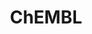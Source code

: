 ---
bigquery: https://console.cloud.google.com/bigquery?p=patents-public-data&d=ebi_chembl&page=dataset
citation: '"The ChEMBL database in 2017." Anna Gaulton, Anne Hersey, Michał Nowotka,
  A Patrícia Bento, Jon Chambers, David Mendez, Prudence Mutowo, Francis Atkinson,
  Louisa J Bellis, Elena Cibrián-Uhalte, Mark Davies, Nathan Dedman, Anneli Karlsson,
  María Paula Magariños, John P Overington, George Papadatos, Ines Smit, Andrew R
  Leach Nucleic acids Research (2017) 45 (Database Issue), D945-D954'
contributors: European Bioinformatics Institute
cost: None
description: ChEMBL Data is a manually curated database of small molecules used in
  drug discovery, including information about existing patented drugs.
documentation: 'schema: https://www.ebi.ac.uk/chembl/db_schema


  '
last_edit: Mon, 04 Apr 2022 19:07:30 GMT
location: https://console.cloud.google.com/marketplace/product/google_patents_public_datasets/chembl
maintained_by: EMBL-EBI, an outstation of European Molecular Biology Laboratory
related_publications: '

  ChEMBL: towards direct deposition of bioassay data.


  Mendez D, Gaulton A, Bento AP, Chambers J, De Veij M, Félix E, Magariños MP, Mosquera
  JF, Mutowo P, Nowotka M, Gordillo-Marañón M, Hunter F, Junco L, Mugumbate G, Rodriguez-Lopez
  M, Atkinson F, Bosc N, Radoux CJ, Segura-Cabrera A, Hersey A, Leach AR.


  — Nucleic Acids Res. 2019; 47(D1):D930-D940. doi: 10.1093/nar/gky1075

  '
schema_fields: '[''cell_source_organism'', ''sitecomp_id'', ''set_name'', ''units'',
  ''direct_interaction'', ''published_value'', ''max_phase_for_ind'', ''chembl_id'',
  ''compd_id'', ''domain_description'', ''hbd_lipinski'', ''tax_id'', ''acd_logp'',
  ''activity_id'', ''patent_no'', ''path'', ''patent_use_code'', ''parent_type'',
  ''previous_company'', ''smarts'', ''class_type'', ''l5'', ''warning_country'', ''co_stem_id'',
  ''src_description'', ''indref_id'', ''level4_description'', ''ro3_pass'', ''l1'',
  ''level2'', ''acd_most_bpka'', ''helm_notation'', ''met_id'', ''sei'', ''data_validity_comment'',
  ''full_mwt'', ''indication_class'', ''withdrawn_class'', ''relationship_type'',
  ''mol_irac_id'', ''label'', ''assay_type'', ''idx'', ''compsyn_id'', ''country'',
  ''source_domain_id'', ''mol_frac_id'', ''species_group_flag'', ''mw_monoisotopic'',
  ''availability_type'', ''usan_stem_id'', ''le'', ''subgroup'', ''submission_date'',
  ''acd_logd'', ''volume'', ''prediction_method'', ''bao_endpoint'', ''l7'', ''assay_class_id'',
  ''withdrawn_year'', ''authors'', ''biocomp_id'', ''major_class'', ''component_id'',
  ''ddd_id'', ''pathway_id'', ''sequence_md5sum'', ''class_level'', ''protein_class_synonym'',
  ''comp_class_id'', ''usan_year'', ''hba_lipinski'', ''enzyme_tid'', ''irac_code'',
  ''text_value'', ''hba'', ''curated_by'', ''cell_source_tax_id'', ''ridx'', ''entity_type'',
  ''tid_fixed'', ''trade_name'', ''tid'', ''stem_class'', ''src_assay_id'', ''mc_target_name'',
  ''cell_ontology_id'', ''cx_most_apka'', ''job_id'', ''activity_comment'', ''assay_test_type'',
  ''last_active'', ''journal'', ''action_type'', ''abstract'', ''usan_stem_definition'',
  ''binding_site_comment'', ''active_molregno'', ''confidence_score'', ''pathway_key'',
  ''qed_weighted'', ''potential_duplicate'', ''standard_type'', ''assay_cell_type'',
  ''l8'', ''cl_lincs_id'', ''uo_units'', ''start_position'', ''usan_substem'', ''targcomp_id'',
  ''molecule_type'', ''full_molformula'', ''last_page'', ''delist_flag'', ''protein_class_desc'',
  ''polymer_flag'', ''disease_efficacy'', ''met_conversion'', ''heavy_atoms'', ''warning_year'',
  ''cell_description'', ''domain_name'', ''warning_description'', ''normal_range_min'',
  ''ddd_admr'', ''cx_logp'', ''parent_id'', ''hrac_code'', ''drug_record_id'', ''short_name'',
  ''bao_id'', ''ap_id'', ''usan_stem'', ''cx_logd'', ''publication_number'', ''protein_class_id'',
  ''mesh_id'', ''domain_type'', ''cell_id'', ''molsyn_id'', ''standard_flag'', ''clo_id'',
  ''mol_atc_id'', ''efo_id'', ''ingredient'', ''level1'', ''ass_cls_map_id'', ''prodrug'',
  ''withdrawn_flag'', ''alert_id'', ''aspect'', ''num_ro5_violations'', ''component_type'',
  ''chirality'', ''alert_set_id'', ''product_id'', ''nda_type'', ''src_id'', ''relationship_desc'',
  ''assay_desc'', ''mesh_heading'', ''mutation'', ''num_alerts'', ''assay_id'', ''oc_id'',
  ''caloha_id'', ''annotation'', ''bao_format'', ''atc_code'', ''therapeutic_flag'',
  ''src_compound_id'', ''related_tid'', ''tissue_id'', ''res_stem_id'', ''mc_tax_id'',
  ''psa'', ''assay_category'', ''targrel_id'', ''standard_relation'', ''parameter_value'',
  ''dosed_ingredient'', ''parent_molregno'', ''published_type'', ''toid'', ''updated_by'',
  ''doc_id'', ''warnref_id'', ''assay_tissue'', ''prod_pat_id'', ''published_units'',
  ''level2_description'', ''assay_source'', ''efo_term'', ''mechanism_of_action'',
  ''mechanism_comment'', ''relation'', ''bei'', ''strength'', ''title'', ''status'',
  ''warning_type'', ''mol_hrac_id'', ''bto_id'', ''mc_target_accession'', ''formulation_id'',
  ''doc_type'', ''withdrawn_country'', ''drugind_id'', ''level5'', ''mc_organism'',
  ''hrac_class_id'', ''variant_id'', ''who_extra'', ''comp_go_id'', ''ref_url'', ''version'',
  ''go_id'', ''l3'', ''year'', ''patent_expire_date'', ''compound_key'', ''assay_param_id'',
  ''first_approval'', ''src_short_name'', ''tbl'', ''accession'', ''parent_go_id'',
  ''max_phase'', ''definition'', ''company'', ''curation_comment'', ''rtb'', ''mecref_id'',
  ''level3_description'', ''normal_range_max'', ''metabolite_record_id'', ''standard_units'',
  ''drug_product_flag'', ''published_relation'', ''organism'', ''molecular_species'',
  ''value'', ''mec_id'', ''patent_id'', ''orig_description'', ''alogp'', ''actsm_id'',
  ''parameter_type'', ''assay_organism'', ''oral'', ''level3'', ''ref_type'', ''molecular_mechanism'',
  ''standard_upper_value'', ''upper_value'', ''type'', ''standard_text_value'', ''met_comment'',
  ''downgraded'', ''issue'', ''inorganic_flag'', ''synonyms'', ''cx_most_bpka'', ''standard_value'',
  ''isoform'', ''chebi_par_id'', ''predbind_id'', ''l2'', ''withdrawn_reason'', ''db_source'',
  ''stem'', ''aidx'', ''confidence'', ''warning_class'', ''log_id'', ''compound_name'',
  ''record_id'', ''end_position'', ''standard_inchi'', ''std_act_id'', ''route'',
  ''who_name'', ''molfile'', ''first_page'', ''smid'', ''site_residues'', ''ddd_units'',
  ''comments'', ''approval_date'', ''db_version'', ''target_desc'', ''mw_freebase'',
  ''level4'', ''natural_product'', ''result_flag'', ''pchembl_value'', ''innovator_company'',
  ''pref_name'', ''ref_id'', ''name'', ''topical'', ''canonical_smiles'', ''frac_code'',
  ''enzyme_name'', ''hbd'', ''ddd_comment'', ''description'', ''cpd_str_alert_id'',
  ''num_lipinski_ro5_violations'', ''source'', ''l6'', ''irac_class_id'', ''updated_on'',
  ''syn_type'', ''aromatic_rings'', ''assay_subcellular_fraction'', ''domain_id'',
  ''rgid'', ''level1_description'', ''black_box_warning'', ''drug_substance_flag'',
  ''sequence'', ''priority'', ''protclasssyn_id'', ''warning_id'', ''target_type'',
  ''uberon_id'', ''standard_inchi_key'', ''site_id'', ''cell_name'', ''frac_class_id'',
  ''as_id'', ''molregno'', ''creation_date'', ''applicant_full_name'', ''cell_source_tissue'',
  ''selectivity_comment'', ''research_stem'', ''parenteral'', ''relationship'', ''doi'',
  ''pubmed_id'', ''target_mapping'', ''l4'', ''cidx'', ''activity_count'', ''metref_id'',
  ''dosage_form'', ''first_in_class'', ''substrate_record_id'', ''ddd_value'', ''stat'',
  ''active_ingredient'', ''ad_type'', ''structure_type'', ''homologue'', ''alert_name'',
  ''entity_id'', ''lle'', ''acd_most_apka'', ''mc_target_type'', ''qudt_units'', ''component_synonym'',
  ''assay_strain'', ''site_name'', ''assay_tax_id'', ''cellosaurus_id'']'
shortname: chembl
tags:
- biotechnology
- health
- chemical
- bioinformatics
- medical
terms_of_use: CC BY-SA 3.0
title: ChEMBL
uuid: e232a192-965c-4ec9-904c-155b6dfe56c5
---